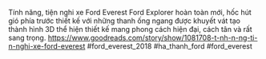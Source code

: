 
Tính năng, tiện nghi xe Ford Everest
Ford Explorer hoàn toàn mới, hốc hút gió phía trước thiết kế với những thanh ống ngang được khuyết vát tạo thành hình 3D thể hiện thiết kế mang phong cách hiện đại, cách tân và rất sang trọng.
https://www.goodreads.com/story/show/1081708-t-nh-n-ng-ti-n-nghi-xe-ford-everest
#ford_everest_2018 #ha_thanh_ford #ford_everest
